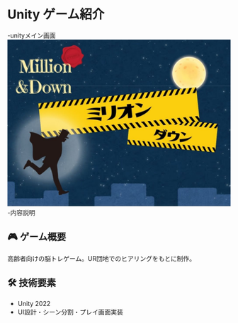 # Unity ゲーム紹介

-unityメイン画面
![Unity画面](unity1.png)
-内容説明

## 🎮 ゲーム概要
高齢者向けの脳トレゲーム。UR団地でのヒアリングをもとに制作。

## 🛠 技術要素
- Unity 2022
- UI設計・シーン分割・プレイ画面実装
